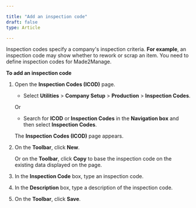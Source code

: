 ```yaml
---

title: "Add an inspection code"
draft: false
type: Article

---
```


Inspection codes specify a company's inspection criteria. **For example**, an inspection code may show whether to rework or scrap an item. You need to define inspection codes for Made2Manage.

**To add an inspection code**

1. Open the **Inspection Codes (ICOD)** page.

    - Select **Utilities** > **Company Setup** > **Production** > **Inspection Codes**.

    Or

    - Search for **ICOD** or **Inspection Codes** in the **Navigation box** and then select **Inspection Codes**.

    The **Inspection Codes (ICOD)** page appears.

2. On the **Toolbar**, click **New**.

    Or on the **Toolbar**, click **Copy** to base the inspection code on the existing data displayed on the page.

3. In the **Inspection Code** box, type an inspection code.

4. In the **Description** box, type a description of the inspection code.

5. On the **Toolbar**, click **Save**.


​